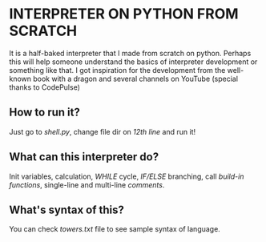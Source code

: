 # **INTERPRETER ON PYTHON FROM SCRATCH**
It is a half-baked interpreter that I made from scratch on python. Perhaps this will help someone understand the basics of interpreter development or something like that. I got inspiration for the development from the well-known book with a dragon and several channels on YouTube (special thanks to CodePulse)
## **How to run it?**
Just go to *shell.py*, change file dir on *12th line* and run it!
## **What can this interpreter do?**
Init variables, calculation, *WHILE* cycle, *IF/ELSE* branching, call *build-in functions*, single-line and multi-line *comments*.
## **What's syntax of this?**
You can check *towers.txt* file to see sample syntax of language.
